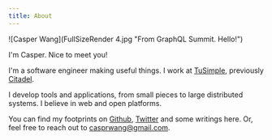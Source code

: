 ```yaml
---
title: About
---
```

![Casper Wang](FullSizeRender 4.jpg "From GraphQL Summit. Hello!")

I'm Casper. Nice to meet you!

I'm a software engineer making useful things. I work at [TuSimple](https://www.tusimple.com/), previously [Citadel](https://www.citadel.com/).

I develop tools and applications, from small pieces to large distributed systems. I believe in web and open platforms.

You can find my footprints on [Github](https://github.com/casprwang), [Twitter](https://twitter.com/casprwang) and some writings here. Or, feel free to reach out to casprwang@gmail.com.